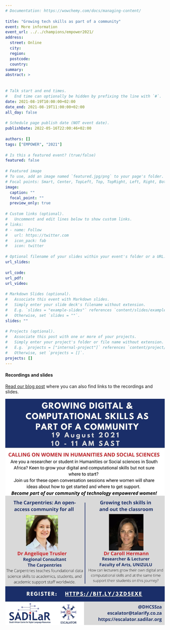 ```yaml
---
# Documentation: https://wowchemy.com/docs/managing-content/

title: "Growing tech skills as part of a community"
event: More information
event_url: ../../champions/empower2021/
address:
  street: Online
  city:
  region:
  postcode:
  country:
summary: 
abstract: >


# Talk start and end times.
#   End time can optionally be hidden by prefixing the line with `#`.
date: 2021-08-19T10:00:00+02:00
date_end: 2021-08-19T11:00:00+02:00
all_day: false

# Schedule page publish date (NOT event date).
publishDate: 2022-05-16T22:00:46+02:00

authors: []
tags: ["EMPOWER", "2021"]

# Is this a featured event? (true/false)
featured: false

# Featured image
# To use, add an image named `featured.jpg/png` to your page's folder. 
# Focal points: Smart, Center, TopLeft, Top, TopRight, Left, Right, BottomLeft, Bottom, BottomRight.
image:
  caption: ""
  focal_point: ""
  preview_only: true

# Custom links (optional).
#   Uncomment and edit lines below to show custom links.
# links:
# - name: Follow
#   url: https://twitter.com
#   icon_pack: fab
#   icon: twitter

# Optional filename of your slides within your event's folder or a URL.
url_slides:

url_code:
url_pdf:
url_video:

# Markdown Slides (optional).
#   Associate this event with Markdown slides.
#   Simply enter your slide deck's filename without extension.
#   E.g. `slides = "example-slides"` references `content/slides/example-slides.md`.
#   Otherwise, set `slides = ""`.
slides: ""

# Projects (optional).
#   Associate this post with one or more of your projects.
#   Simply enter your project's folder or file name without extension.
#   E.g. `projects = ["internal-project"]` references `content/project/deep-learning/index.md`.
#   Otherwise, set `projects = []`.
projects: []
---
```


#### Recordings and slides

[Read our blog post](../../post/2021/08/2021-08-06-empower-track-launches/) where you can also find links to the recordings and slides.

![](EMPOWER-session3.jpg)

